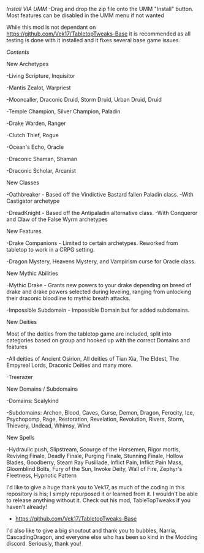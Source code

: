 *Install VIA UMM*
-Drag and drop the zip file onto the UMM "Install" button. Most features can be disabled in the UMM menu if not wanted

While this mod is not dependant on https://github.com/Vek17/TabletopTweaks-Base it is recommended as all testing is done with it installed and it fixes several base game issues.

*Contents*

New Archetypes

-Living Scripture, Inquisitor

-Mantis Zealot, Warpriest

-Mooncaller, Draconic Druid, Storm Druid, Urban Druid, Druid

-Temple Champion, Silver Champion, Paladin

-Drake Warden, Ranger

-Clutch Thief, Rogue

-Ocean's Echo, Oracle

-Draconic Shaman, Shaman

-Draconic Scholar, Arcanist

New Classes

-Oathbreaker - Based off the Vindictive Bastard fallen Paladin class. 
  -With Castigator archetype
  
-DreadKnight - Based off the Antipaladin alternative class.
  -With Conqueror and Claw of the False Wyrm archetypes

New Features

-Drake Companions - Limited to certain archetypes. Reworked from tabletop to work in a CRPG setting.

-Dragon Mystery, Heavens Mystery, and Vampirism curse for Oracle class.

New Mythic Abilities

-Mythic Drake - Grants new powers to your drake depending on breed of drake and drake powers selected during leveling, ranging from unlocking their draconic
bloodline to mythic breath attacks.

-Impossible Subdomain - Impossible Domain but for added subdomains.

New Deities

Most of the deities from the tabletop game are included, split into categories based on group and hooked up with the correct Domains and features

-All deities of Ancient Osirion, All deities of Tian Xia, The Eldest, The Empyreal Lords, Draconic Deities and many more.

-Treerazer

New Domains / Subdomains

-Domains: Scalykind

-Subdomains: Archon, Blood, Caves, Curse, Demon, Dragon, Ferocity, Ice, Psychopomp, Rage, Restoration, Revelation, Revolution, Rivers, Storm, Thievery, Undead, Whimsy, Wind

New Spells

-Hydraulic push, Slipstream, Scourge of the Horsemen, Rigor mortis, Reviving Finale, Deadly Finale, Purging Finale, Stunning Finale, Hollow Blades, Goodberry, Steam Ray Fusillade, Inflict Pain, Inflict Pain Mass, Gloomblind Bolts, Fury of the Sun, Invoke Deity, Wall of Fire, Zephyr's Fleetness, Hypnotic Pattern

I'd like to give a huge thank you to Vek17, as much of the coding in this repository is his; I simply repurposed it or learned from it. I wouldn't be able to release
anything without it. Check out his mod, TableTopTweaks if you haven't already!
- https://github.com/Vek17/TabletopTweaks-Base

I'd also like to give a big shoutout and thank you to bubbles, Narria, CascadingDragon, and everyone else who has been so kind in the Modding discord.
Seriously, thank you!

